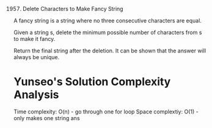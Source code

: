 1957. Delete Characters to Make Fancy String

A fancy string is a string where no three consecutive characters are equal.

Given a string s, delete the minimum possible number of characters from s to make it fancy.

Return the final string after the deletion. It can be shown that the answer will always be unique.

# Yunseo's Solution Complexity Analysis
Time complexity: O(n) - go through one for loop
Space complextiy: O(1) - only makes one string ans